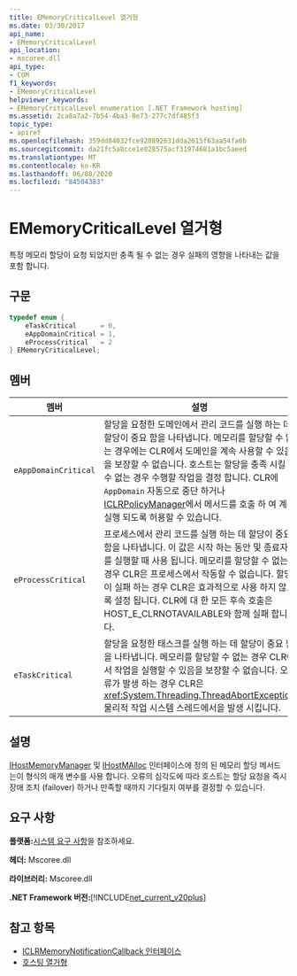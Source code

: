 ```yaml
---
title: EMemoryCriticalLevel 열거형
ms.date: 03/30/2017
api_name:
- EMemoryCriticalLevel
api_location:
- mscoree.dll
api_type:
- COM
f1_keywords:
- EMemoryCriticalLevel
helpviewer_keywords:
- EMemoryCriticalLevel enumeration [.NET Framework hosting]
ms.assetid: 2ca8a7a2-7b54-4ba3-8e73-277c7df485f3
topic_type:
- apiref
ms.openlocfilehash: 359dd84032fce920892631dda2615f63aa54fa6b
ms.sourcegitcommit: da21fc5a8cce1e028575acf31974681a1bc5aeed
ms.translationtype: MT
ms.contentlocale: ko-KR
ms.lasthandoff: 06/08/2020
ms.locfileid: "84504383"
---
```

# <a name="ememorycriticallevel-enumeration"></a>EMemoryCriticalLevel 열거형
특정 메모리 할당이 요청 되었지만 충족 될 수 없는 경우 실패의 영향을 나타내는 값을 포함 합니다.  
  
## <a name="syntax"></a>구문  
  
```cpp  
typedef enum {  
    eTaskCritical      = 0,  
    eAppDomainCritical = 1,  
    eProcessCritical   = 2  
} EMemoryCriticalLevel;  
```  
  
## <a name="members"></a>멤버  
  
|멤버|설명|  
|------------|-----------------|  
|`eAppDomainCritical`|할당을 요청한 도메인에서 관리 코드를 실행 하는 데 할당이 중요 함을 나타냅니다. 메모리를 할당할 수 없는 경우에는 CLR에서 도메인을 계속 사용할 수 있음을 보장할 수 없습니다. 호스트는 할당을 충족 시킬 수 없는 경우 수행할 작업을 결정 합니다. CLR에 `AppDomain` 자동으로 중단 하거나 [ICLRPolicyManager](iclrpolicymanager-interface.md)에서 메서드를 호출 하 여 계속 실행 되도록 허용할 수 있습니다.|  
|`eProcessCritical`|프로세스에서 관리 코드를 실행 하는 데 할당이 중요 함을 나타냅니다. 이 값은 시작 하는 동안 및 종료자를 실행할 때 사용 됩니다. 메모리를 할당할 수 없는 경우 CLR은 프로세스에서 작동할 수 없습니다. 할당이 실패 하는 경우 CLR은 효과적으로 사용 하지 않도록 설정 됩니다. CLR에 대 한 모든 후속 호출은 HOST_E_CLRNOTAVAILABLE와 함께 실패 합니다.|  
|`eTaskCritical`|할당을 요청한 태스크를 실행 하는 데 할당이 중요 함을 나타냅니다. 메모리를 할당할 수 없는 경우 CLR에서 작업을 실행할 수 있음을 보장할 수 없습니다. 오류가 발생 하는 경우 CLR은 <xref:System.Threading.ThreadAbortException> 물리적 작업 시스템 스레드에서을 발생 시킵니다.|  
  
## <a name="remarks"></a>설명  
 [IHostMemoryManager](ihostmemorymanager-interface.md) 및 [IHostMAlloc](ihostmalloc-interface.md) 인터페이스에 정의 된 메모리 할당 메서드는이 형식의 매개 변수를 사용 합니다. 오류의 심각도에 따라 호스트는 할당 요청을 즉시 장애 조치 (failover) 하거나 만족할 때까지 기다릴지 여부를 결정할 수 있습니다.  
  
## <a name="requirements"></a>요구 사항  
 **플랫폼:**[시스템 요구 사항](../../get-started/system-requirements.md)을 참조하세요.  
  
 **헤더:** Mscoree.dll  
  
 **라이브러리:** Mscoree.dll  
  
 **.NET Framework 버전:**[!INCLUDE[net_current_v20plus](../../../../includes/net-current-v20plus-md.md)]  
  
## <a name="see-also"></a>참고 항목

- [ICLRMemoryNotificationCallback 인터페이스](iclrmemorynotificationcallback-interface.md)
- [호스팅 열거형](hosting-enumerations.md)

